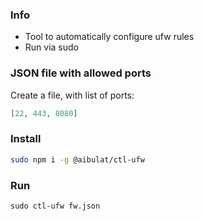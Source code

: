 ### Info

- Tool to automatically configure ufw rules
- Run via sudo

### JSON file with allowed ports

Create a file, with list of ports:

```json
[22, 443, 8080]
```

### Install

```bash
sudo npm i -g @aibulat/ctl-ufw
```

### Run

```
sudo ctl-ufw fw.json
```
